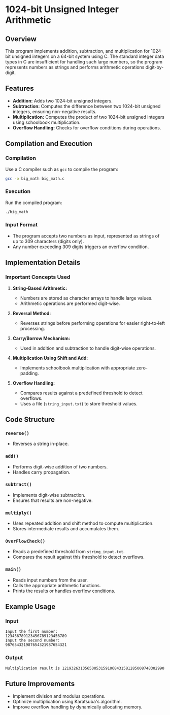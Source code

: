 # 1024-bit Unsigned Integer Arithmetic

## Overview
This program implements addition, subtraction, and multiplication for 1024-bit unsigned integers on a 64-bit system using C. The standard integer data types in C are insufficient for handling such large numbers, so the program represents numbers as strings and performs arithmetic operations digit-by-digit.

## Features
- **Addition:** Adds two 1024-bit unsigned integers.
- **Subtraction:** Computes the difference between two 1024-bit unsigned integers, ensuring non-negative results.
- **Multiplication:** Computes the product of two 1024-bit unsigned integers using schoolbook multiplication.
- **Overflow Handling:** Checks for overflow conditions during operations.

## Compilation and Execution
### Compilation
Use a C compiler such as `gcc` to compile the program:
```bash
gcc -o big_math big_math.c
```

### Execution
Run the compiled program:
```bash
./big_math
```

### Input Format
- The program accepts two numbers as input, represented as strings of up to 309 characters (digits only).
- Any number exceeding 309 digits triggers an overflow condition.

## Implementation Details
### Important Concepts Used
1. **String-Based Arithmetic:**
   - Numbers are stored as character arrays to handle large values.
   - Arithmetic operations are performed digit-wise.

2. **Reversal Method:**
   - Reverses strings before performing operations for easier right-to-left processing.

3. **Carry/Borrow Mechanism:**
   - Used in addition and subtraction to handle digit-wise operations.

4. **Multiplication Using Shift and Add:**
   - Implements schoolbook multiplication with appropriate zero-padding.

5. **Overflow Handling:**
   - Compares results against a predefined threshold to detect overflows.
   - Uses a file (`string_input.txt`) to store threshold values.

## Code Structure
### `reverse()`
- Reverses a string in-place.

### `add()`
- Performs digit-wise addition of two numbers.
- Handles carry propagation.

### `subtract()`
- Implements digit-wise subtraction.
- Ensures that results are non-negative.

### `multiply()`
- Uses repeated addition and shift method to compute multiplication.
- Stores intermediate results and accumulates them.

### `OverFlowCheck()`
- Reads a predefined threshold from `string_input.txt`.
- Compares the result against this threshold to detect overflows.

### `main()`
- Reads input numbers from the user.
- Calls the appropriate arithmetic functions.
- Prints the results or handles overflow conditions.

## Example Usage
### Input
```
Input the first number:
123456789123456789123456789
Input the second number:
987654321987654321987654321
```
### Output
```
Multiplication result is 121932631356500531591068431581285008748302990
```

## Future Improvements
- Implement division and modulus operations.
- Optimize multiplication using Karatsuba's algorithm.
- Improve overflow handling by dynamically allocating memory.




